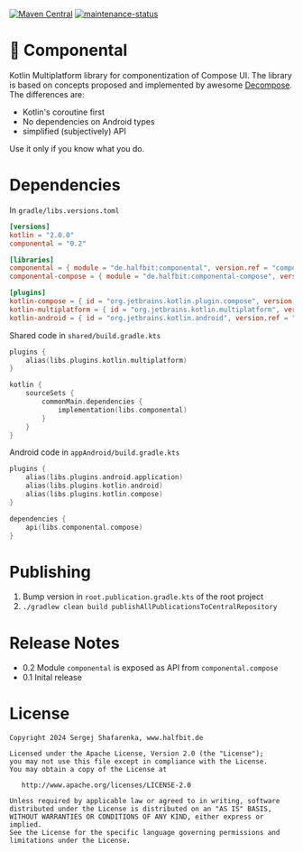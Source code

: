 [![Maven Central](http://img.shields.io/maven-central/v/de.halfbit/componental.svg)](https://central.sonatype.com/artifact/de.halfbit/componental)
[![maintenance-status](https://img.shields.io/badge/maintenance-experimental-blue.svg)](https://gist.github.com/taiki-e/ad73eaea17e2e0372efb76ef6b38f17b)

# 🍱 Componental

Kotlin Multiplatform library for componentization of Compose UI. The library is based on concepts proposed and
implemented
by awesome [Decompose](https://github.com/arkivanov/Decompose). The differences are:

- Kotlin's coroutine first
- No dependencies on Android types
- simplified (subjectively) API

Use it only if you know what you do.

# Dependencies

In `gradle/libs.versions.toml`

```toml
[versions]
kotlin = "2.0.0"
componental = "0.2"

[libraries]
componental = { module = "de.halfbit:componental", version.ref = "componental" }
componental-compose = { module = "de.halfbit:componental-compose", version.ref = "componental" }

[plugins]
kotlin-compose = { id = "org.jetbrains.kotlin.plugin.compose", version.ref = "kotlin" }
kotlin-multiplatform = { id = "org.jetbrains.kotlin.multiplatform", version.ref = "kotlin" }
kotlin-android = { id = "org.jetbrains.kotlin.android", version.ref = "kotlin" }
```

Shared code in `shared/build.gradle.kts`

```kotlin
plugins {
    alias(libs.plugins.kotlin.multiplatform)
}

kotlin {
    sourceSets {
        commonMain.dependencies {
            implementation(libs.componental)
        }
    }
}
```

Android code in `appAndroid/build.gradle.kts`

```kotlin
plugins {
    alias(libs.plugins.android.application)
    alias(libs.plugins.kotlin.android)
    alias(libs.plugins.kotlin.compose)
}

dependencies {
    api(libs.componental.compose)
}
```

# Publishing

1. Bump version in `root.publication.gradle.kts` of the root project
2. `./gradlew clean build publishAllPublicationsToCentralRepository`

# Release Notes

* 0.2 Module `componental` is exposed as API from `componental.compose` 
* 0.1 Inital release

# License

```
Copyright 2024 Sergej Shafarenka, www.halfbit.de

Licensed under the Apache License, Version 2.0 (the "License");
you may not use this file except in compliance with the License.
You may obtain a copy of the License at

   http://www.apache.org/licenses/LICENSE-2.0

Unless required by applicable law or agreed to in writing, software
distributed under the License is distributed on an "AS IS" BASIS,
WITHOUT WARRANTIES OR CONDITIONS OF ANY KIND, either express or implied.
See the License for the specific language governing permissions and
limitations under the License.
```

